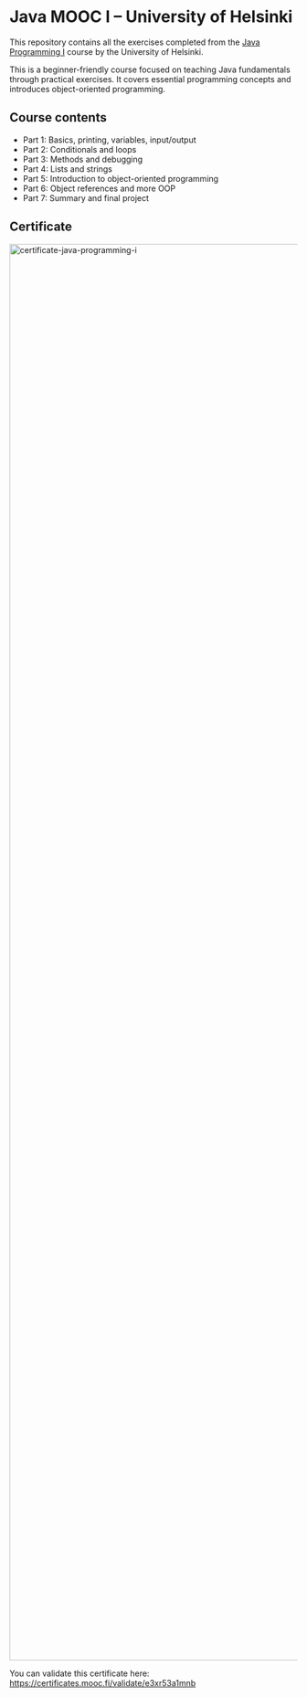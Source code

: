 # Java MOOC I – University of Helsinki

This repository contains all the exercises completed from the [Java Programming I](https://java-programming.mooc.fi/) course by the University of Helsinki. 

This is a beginner-friendly course focused on teaching Java fundamentals through practical exercises. It covers essential programming concepts and introduces object-oriented programming.

## Course contents

- Part 1: Basics, printing, variables, input/output
- Part 2: Conditionals and loops
- Part 3: Methods and debugging
- Part 4: Lists and strings
- Part 5: Introduction to object-oriented programming
- Part 6: Object references and more OOP
- Part 7: Summary and final project

## Certificate
<img width="3508" height="2480" alt="certificate-java-programming-i" src="https://github.com/user-attachments/assets/3c99dc67-32f4-47d4-b6b8-05ce9b205a6b" />

You can validate this certificate here:  
https://certificates.mooc.fi/validate/e3xr53a1mnb
